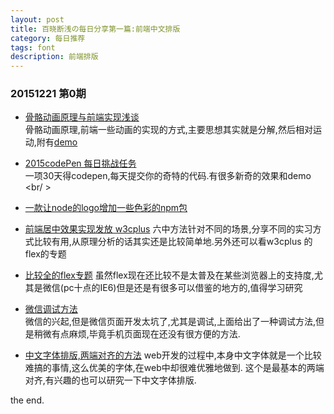 ```yaml
---
layout: post
title: 百晓断浅の每日分享第一篇:前端中文排版
category: 每日推荐
tags: font
description: 前端排版
---
```


###  20151221 第0期  
  
- [骨骼动画原理与前端实现浅谈](http://web.jobbole.com/84359/)  
骨骼动画原理,前端一些动画的实现的方式,主要思想其实就是分解,然后相对运动,附有[demo](http://codepen.io/taobaofed/pen/xwozdd)  
   

- [2015codePen 每日挑战任务](http://codevember2015.tumblr.com/)  
一项30天得codepen,每天提交你的奇特的代码.有很多新奇的效果和demo  
<br/ >

- [一款让node的logo增加一些色彩的npm包](https://davidwalsh.name/chalk)
  

- [前端居中效果实现发放 w3cplus](http://www.w3cplus.com/css/vertically-center-content-with-css)
六中方法针对不同的场景,分享不同的实习方式比较有用,从原理分析的话其实还是比较简单地.另外还可以看w3cplus 的flex的专题
  

- [比较全的flex专题](http://www.w3cplus.com/blog/tags/157.html)
虽然flex现在还比较不是太普及在某些浏览器上的支持度,尤其是微信(pc十点的IE6)但是还是有很多可以借鉴的地方的,值得学习研究
- [微信调试方法](http://www.weixin.com/thread-7016-1-1.html)  
微信的兴起,但是微信页面开发太坑了,尤其是调试,上面给出了一种调试方法,但是稍微有点麻烦,毕竟手机页面现在还没有很方便的方法.
  

- [中文字体排版,两端对齐的方法](http://demo.doyoe.com/css3/justify/)
web开发的过程中,本身中文字体就是一个比较难搞的事情,这么优美的字体,在web中却很难优雅地做到. 这个是最基本的两端对齐,有兴趣的也可以研究一下中文字体排版.  
  

the end.  
